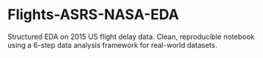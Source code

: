 # Flights-ASRS-NASA-EDA
Structured EDA on 2015 US flight delay data. Clean, reproducible notebook using a 6-step data analysis framework for real-world datasets.
